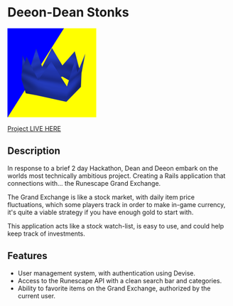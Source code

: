 # Deeon-Dean Stonks
<img src="/app/assets/images/logo.png"/>

<a href="https://dd-stonks.herokuapp.com/">Project LIVE HERE</a>

## Description
In response to a brief 2 day Hackathon, Dean and Deeon embark on the worlds most technically ambitious project. Creating a Rails application that connections with... the Runescape Grand Exchange.

The Grand Exchange is like a stock market, with daily item price fluctuations, which some players track in order to make in-game currency, it's quite a viable strategy if you have enough gold to start with.

This application acts like a stock watch-list, is easy to use, and could help keep track of investments.

## Features 
- User management system, with authentication using Devise.
- Access to the Runescape API with a clean search bar and categories.
- Ability to favorite items on the Grand Exchange, authorized by the current user.
  